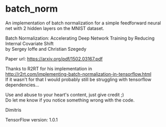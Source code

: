 # batch_norm

An implementation of batch normalization for a simple feedforward
neural net with 2 hidden layers on the MNIST dataset.

Batch Normalization: Accelerating Deep Network Training by Reducing Internal Covariate Shift <br/>
by Sergey Ioffe and Christian Szegedy

Paper url: https://arxiv.org/pdf/1502.03167.pdf

Thanks to R2RT for his implementation in <br/>
http://r2rt.com/implementing-batch-normalization-in-tensorflow.html <br/>
If it wasn't for that I would probably still be struggling with tensorflow dependencies... <br/>

Use and abuse to your heart's content, just give credit ;) <br/>
Do let me know if you notice something wrong with the code.

Dimitris

TensorFlow version: 1.0.1
